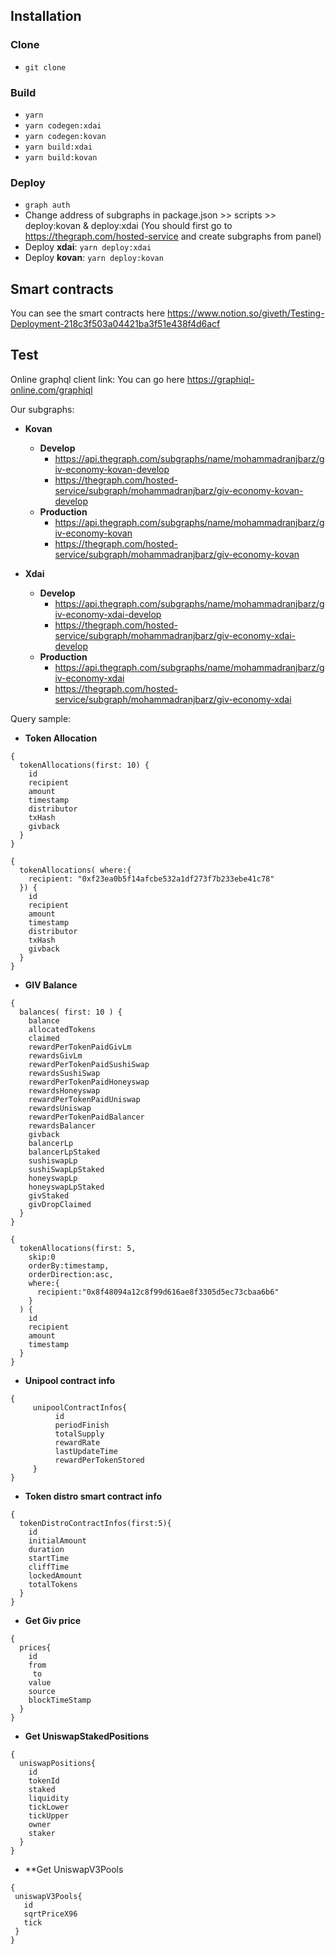 ## Installation
### Clone
* `git clone `

### Build
* `yarn`
* `yarn codegen:xdai`
* `yarn codegen:kovan`
* `yarn build:xdai`
* `yarn build:kovan`

### Deploy
* `graph auth`
* Change address of subgraphs in package.json >> scripts >> deploy:kovan & deploy:xdai 
(You should first go to https://thegraph.com/hosted-service and create subgraphs from panel)
* Deploy **xdai**: `yarn deploy:xdai`
* Deploy **kovan**: `yarn deploy:kovan`

## Smart contracts
You can see the smart contracts here
https://www.notion.so/giveth/Testing-Deployment-218c3f503a04421ba3f51e438f4d6acf

## Test
Online graphql client link: You can go here https://graphiql-online.com/graphiql

Our subgraphs: 
* **Kovan** 
  * **Develop**
    * https://api.thegraph.com/subgraphs/name/mohammadranjbarz/giv-economy-kovan-develop
    * https://thegraph.com/hosted-service/subgraph/mohammadranjbarz/giv-economy-kovan-develop
  * **Production**
    * https://api.thegraph.com/subgraphs/name/mohammadranjbarz/giv-economy-kovan
    * https://thegraph.com/hosted-service/subgraph/mohammadranjbarz/giv-economy-kovan

* **Xdai**
  * **Develop**
    * https://api.thegraph.com/subgraphs/name/mohammadranjbarz/giv-economy-xdai-develop
    * https://thegraph.com/hosted-service/subgraph/mohammadranjbarz/giv-economy-xdai-develop
  * **Production**
    * https://api.thegraph.com/subgraphs/name/mohammadranjbarz/giv-economy-xdai
    * https://thegraph.com/hosted-service/subgraph/mohammadranjbarz/giv-economy-xdai



Query sample:

* **Token Allocation**
```
{
  tokenAllocations(first: 10) {
    id
    recipient
    amount
    timestamp
    distributor
    txHash
    givback
  }
}
```

```
{
  tokenAllocations( where:{
    recipient: "0xf23ea0b5f14afcbe532a1df273f7b233ebe41c78"
  }) {
    id
    recipient
    amount
    timestamp
    distributor
    txHash
    givback
  }
}
```

* **GIV Balance**

```
{
  balances( first: 10 ) {
    balance
    allocatedTokens
    claimed
    rewardPerTokenPaidGivLm
    rewardsGivLm
    rewardPerTokenPaidSushiSwap
    rewardsSushiSwap
    rewardPerTokenPaidHoneyswap
    rewardsHoneyswap
    rewardPerTokenPaidUniswap
    rewardsUniswap
    rewardPerTokenPaidBalancer
    rewardsBalancer
    givback
    balancerLp
    balancerLpStaked
    sushiswapLp
    sushiSwapLpStaked
    honeyswapLp 
    honeyswapLpStaked 
    givStaked
    givDropClaimed
  }
}
```

```
{
  tokenAllocations(first: 5,
    skip:0
    orderBy:timestamp,
    orderDirection:asc,
    where:{
      recipient:"0x8f48094a12c8f99d616ae8f3305d5ec73cbaa6b6"
    }
  ) {
    id
    recipient
    amount
    timestamp
  }
}
```

* **Unipool contract info**

```
{
     unipoolContractInfos{
          id
          periodFinish
          totalSupply
          rewardRate
          lastUpdateTime
          rewardPerTokenStored
     }
}

```

* **Token distro smart contract info**
```
{
  tokenDistroContractInfos(first:5){
    id
    initialAmount
    duration
    startTime
    cliffTime
    lockedAmount
    totalTokens
  }
}
```

* **Get Giv price**
```
{
  prices{
    id
    from
     to
    value
    source
    blockTimeStamp
  }
}
```

* **Get UniswapStakedPositions**
```
{
  uniswapPositions{
    id
    tokenId
    staked
    liquidity
    tickLower
    tickUpper
    owner
    staker
  }
}
```

* **Get UniswapV3Pools
 ```
 {
  uniswapV3Pools{
    id
    sqrtPriceX96
    tick
  }
 }
```

